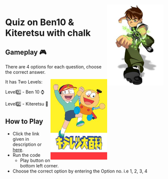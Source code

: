 
<img src="ben10.jpg" align="right" width="180"/>

# Quiz on Ben10 & Kiteretsu with chalk

## Gameplay 🎮
There are 4 options for each question, choose the correct answer.

<img src="Kiteretsu_Daihyakka.jpg" align="right" width="180"/>

It has Two Levels:

Level1️⃣ - Ben 10 ⌚

Level2️⃣ - Kiteretsu 🧬


## How to Play

* Click the link given in description or [here](https://repl.it/@nisargpawade/Quiz-on-Ben10-with-chalk?embed=1&output=0#index.js "Link to Quiz").
* Run the code
  * Play button on bottom left corner.
* Choose the correct option by entering the Option no. i.e 1, 2, 3, 4



